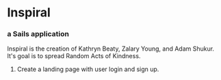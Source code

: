 # Inspiral
### a Sails application
Inspiral is the creation of Kathryn Beaty, Zalary Young, and Adam Shukur. It's goal is to spread Random Acts of Kindness.

1) Create a landing page with user login and sign up.